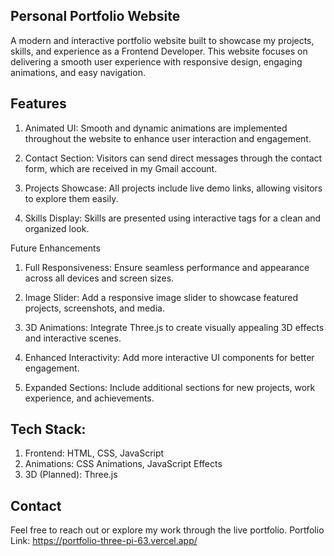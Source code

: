 ## Personal Portfolio Website

A modern and interactive portfolio website built to showcase my projects, skills, and experience as a Frontend Developer.
This website focuses on delivering a smooth user experience with responsive design, engaging animations, and easy navigation.

## Features

1. Animated UI: Smooth and dynamic animations are implemented throughout the website to enhance user interaction and engagement.

2. Contact Section: Visitors can send direct messages through the contact form, which are received in my Gmail account.

3. Projects Showcase: All projects include live demo links, allowing visitors to explore them easily.

4. Skills Display: Skills are presented using interactive tags for a clean and organized look.

Future Enhancements

1. Full Responsiveness: Ensure seamless performance and appearance across all devices and screen sizes.

2. Image Slider: Add a responsive image slider to showcase featured projects, screenshots, and media.

3. 3D Animations: Integrate Three.js to create visually appealing 3D effects and interactive scenes.

4. Enhanced Interactivity: Add more interactive UI components for better engagement.

5. Expanded Sections: Include additional sections for new projects, work experience, and achievements.

## Tech Stack:
1. Frontend: HTML, CSS, JavaScript
2. Animations: CSS Animations, JavaScript Effects
3. 3D (Planned): Three.js

## Contact
Feel free to reach out or explore my work through the live portfolio.
Portfolio Link: https://portfolio-three-pi-63.vercel.app/
